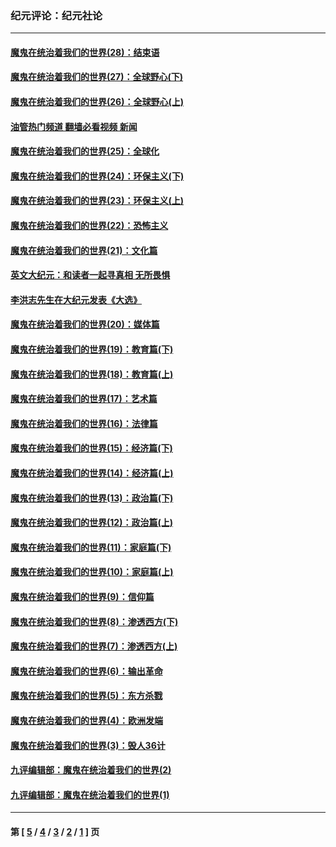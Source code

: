### 纪元评论：纪元社论
---
#### [魔鬼在统治着我们的世界(28)：结束语](../../pages/nsc422/n10936246.md?10160330) 
#### [魔鬼在统治着我们的世界(27)：全球野心(下)](../../pages/nsc422/n10928319.md?10160330) 
#### [魔鬼在统治着我们的世界(26)：全球野心(上)](../../pages/nsc422/n10900318.md?10160330) 
#### [油管热门频道 翻墙必看视频 新闻](ok?10160330)
#### [魔鬼在统治着我们的世界(25)：全球化](../../pages/nsc422/n10788205.md?10160330) 
#### [魔鬼在统治着我们的世界(24)：环保主义(下)](../../pages/nsc422/n10695307.md?10160330) 
#### [魔鬼在统治着我们的世界(23)：环保主义(上)](../../pages/nsc422/n10688613.md?10160330) 
#### [魔鬼在统治着我们的世界(22)：恐怖主义](../../pages/nsc422/n10614727.md?10160330) 
#### [魔鬼在统治着我们的世界(21)：文化篇](../../pages/nsc422/n10597706.md?10160330) 
#### [英文大纪元：和读者一起寻真相 无所畏惧](../../pages/nsc422/n12542027.md?10160330) 
#### [李洪志先生在大纪元发表《大选》](../../pages/nsc422/n12534746.md?10160330) 
#### [魔鬼在统治着我们的世界(20)：媒体篇](../../pages/nsc422/n10586579.md?10160330) 
#### [魔鬼在统治着我们的世界(19)：教育篇(下)](../../pages/nsc422/n10564808.md?10160330) 
#### [魔鬼在统治着我们的世界(18)：教育篇(上)](../../pages/nsc422/n10526970.md?10160330) 
#### [魔鬼在统治着我们的世界(17)：艺术篇](../../pages/nsc422/n10499093.md?10160330) 
#### [魔鬼在统治着我们的世界(16)：法律篇](../../pages/nsc422/n10485969.md?10160330) 
#### [魔鬼在统治着我们的世界(15)：经济篇(下)](../../pages/nsc422/n10469975.md?10160330) 
#### [魔鬼在统治着我们的世界(14)：经济篇(上)](../../pages/nsc422/n10457370.md?10160330) 
#### [魔鬼在统治着我们的世界(13)：政治篇(下)](../../pages/nsc422/n10448270.md?10160330) 
#### [魔鬼在统治着我们的世界(12)：政治篇(上)](../../pages/nsc422/n10444576.md?10160330) 
#### [魔鬼在统治着我们的世界(11)：家庭篇(下)](../../pages/nsc422/n10440961.md?10160330) 
#### [魔鬼在统治着我们的世界(10)：家庭篇(上)](../../pages/nsc422/n10435448.md?10160330) 
#### [魔鬼在统治着我们的世界(9)：信仰篇](../../pages/nsc422/n10432159.md?10160330) 
#### [魔鬼在统治着我们的世界(8)：渗透西方(下)](../../pages/nsc422/n10429603.md?10160330) 
#### [魔鬼在统治着我们的世界(7)：渗透西方(上)](../../pages/nsc422/n10426013.md?10160330) 
#### [魔鬼在统治着我们的世界(6)：输出革命](../../pages/nsc422/n10421536.md?10160330) 
#### [魔鬼在统治着我们的世界(5)：东方杀戮](../../pages/nsc422/n10417707.md?10160330) 
#### [魔鬼在统治着我们的世界(4)：欧洲发端](../../pages/nsc422/n10414890.md?10160330) 
#### [魔鬼在统治着我们的世界(3)：毁人36计](../../pages/nsc422/n10411583.md?10160330) 
#### [九评编辑部：魔鬼在统治着我们的世界(2)](../../pages/nsc422/n10410036.md?10160330) 
#### [九评编辑部：魔鬼在统治着我们的世界(1)](../../pages/nsc422/n10406825.md?10160330) 

---
#### 第 [ [5](./5.md?10160330) / [4](./4.md?10160330) / [3](./3.md?10160330) / [2](./2.md?10160330) / [1](./1.md?10160330) ] 页
